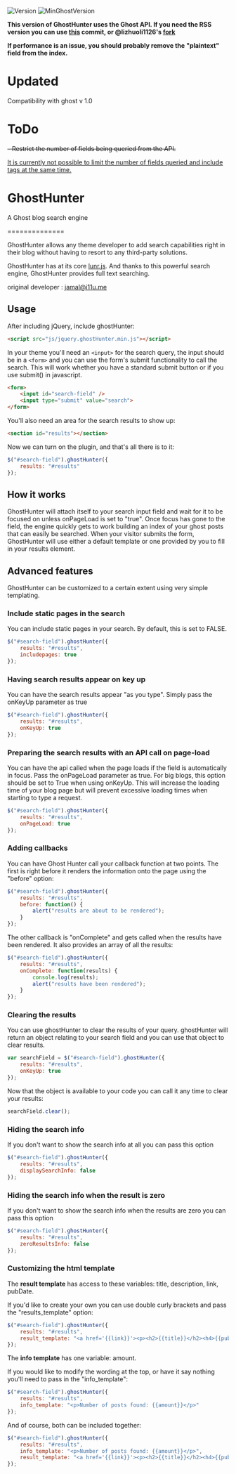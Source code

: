 ![Version](https://img.shields.io/badge/Version-0.3.5-blue.svg)
![MinGhostVersion](https://img.shields.io/badge/Min%20Ghost%20v.-%3E%3D%201.x-red.svg)

**This version of GhostHunter uses the Ghost API. If you need the RSS version you can use [this](https://github.com/jamalneufeld/ghostHunter/commit/2e721620868d127e9e688145fabcf5f86249d11b) commit, or @lizhuoli1126's [fork](https://github.com/dreampiggy/ghostHunter)**


**If performance is an issue, you should probably remove the "plaintext" field from the index.**

# Updated

Compatibility with ghost v 1.0

# ToDo
~~- Restrict the number of fields being queried from the API.~~

[It is currently not possible to limit the number of fields queried and include tags at the same time.](https://github.com/TryGhost/Ghost/issues/5615)

# GhostHunter
A Ghost blog search engine

==============

GhostHunter allows any theme developer to add search capabilities right in their blog without having to resort to any third-party solutions. 

GhostHunter has at its core [lunr.js](http://lunrjs.com). And thanks to this powerful search engine, GhostHunter provides full text searching.

original developer : jamal@i11u.me

## Usage

After including jQuery, include ghostHunter:

````html
<script src="js/jquery.ghostHunter.min.js"></script>
````

In your theme you'll need an `<input>` for the search query, the input should be in a `<form>` and you can use the form's submit functionality to call the search. This will work whether you have a standard submit button or if you use submit() in javascript.

````html
<form>
    <input id="search-field" />
    <input type="submit" value="search">
</form>
````

You'll also need an area for the search results to show up:

````html
<section id="results"></section>
````

Now we can turn on the plugin, and that's all there is to it:

````js
$("#search-field").ghostHunter({
    results: "#results"
});
````

## How it works

GhostHunter will attach itself to your search input field and wait for it to be focused on unless onPageLoad is set to "true". Once focus has gone to the field, the engine quickly gets to work building an index of your ghost posts that can easily be searched. When your visitor submits the form, GhostHunter will use either a default template or one provided by you to fill in your results element.

## Advanced features

GhostHunter can be customized to a certain extent using very simple templating. 


### Include static pages in the search

You can include static pages in your search. By default, this is set to FALSE.

````js
$("#search-field").ghostHunter({
    results: "#results",
    includepages: true
});
````


### Having search results appear on key up

You can have the search results appear "as you type". Simply pass the onKeyUp parameter as true

````js
$("#search-field").ghostHunter({
    results: "#results",
    onKeyUp: true
});
````

### Preparing the search results with an API call on page-load

You can have the api called when the page loads if the field is automatically in focus. Pass the onPageLoad parameter as true.
For big blogs, this option should be set to True when using onKeyUp. This will increase the loading time of your blog page but will prevent excessive loading times when starting to type a request.

````js
$("#search-field").ghostHunter({
    results: "#results",
    onPageLoad: true
});
````

### Adding callbacks

You can have Ghost Hunter call your callback function at two points. The first is right before it renders the information onto the page using the "before" option:

````js
$("#search-field").ghostHunter({
    results: "#results",
    before: function() {
        alert("results are about to be rendered");
    }
});
````

The other callback is "onComplete" and gets called when the results have been rendered. It also provides an array of all the results:

````js
$("#search-field").ghostHunter({
    results: "#results",
    onComplete: function(results) {
        console.log(results);
        alert("results have been rendered");
    }
});
````

### Clearing the results

You can use ghostHunter to clear the results of your query. ghostHunter will return an object relating to your search field and you can use that object to clear results.

````js
var searchField = $("#search-field").ghostHunter({
    results: "#results",
    onKeyUp: true
});
````

Now that the object is available to your code you can call it any time to clear your results:

````js
searchField.clear();
````

### Hiding the search info

If you don't want to show the search info at all you can pass this option

````js
$("#search-field").ghostHunter({
    results: "#results",
    displaySearchInfo: false
});
````

### Hiding the search info when the result is zero

If you don't want to show the search info when the results are zero you can pass this option
````js
$("#search-field").ghostHunter({
    results: "#results",
    zeroResultsInfo: false
});
````

### Customizing the html template

The **result template** has access to these variables: title, description, link, pubDate.

If you'd like to create your own you can use double curly brackets and pass the "results_template" option:

````js
$("#search-field").ghostHunter({
    results: "#results",
    result_template: "<a href='{{link}}'><p><h2>{{title}}</h2><h4>{{pubDate}}</h4>{{description}}</p></a>"
});
````

The **info template** has one variable: amount.

If you would like to modify the wording at the top, or have it say nothing you'll need to pass in the "info_template":

````js
$("#search-field").ghostHunter({
    results: "#results",
    info_template: "<p>Number of posts found: {{amount}}</p>"
});
````

And of course, both can be included together:

````js
$("#search-field").ghostHunter({
    results: "#results",
    info_template: "<p>Number of posts found: {{amount}}</p>",
    result_template: "<a href='{{link}}'><p><h2>{{title}}</h2><h4>{{pubDate}}</h4>{{description}}</p></a>"
});
````
